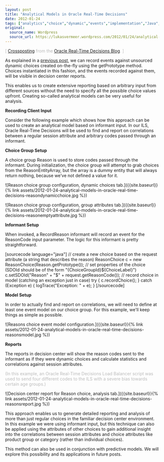 ```yaml
---
layout: post
title: "Analytical Models in Oracle Real-Time Decisions"
date: 2012-01-24
tags: ["analytics","choice","dynamic","events","implementation","Java","Oracle","RTD"]
original:
  source_name: Wordpress
  source_url: https://lukasvermeer.wordpress.com/2012/01/24/analytical-models-in-oracle-real-time-decisions/
---
```


<span style="color:#bbb;">[ [Crossposting](http://blogs.oracle.com/rtd/en/entry/analytical_models) from the [Oracle Real-Time Decisions Blog](http://blogs.oracle.com/rtd/). ]</span>

As explained in a [previous post](http://lukasvermeer.wordpress.com/2012/01/10/recording-choices/), we can record events against unsourced dynamic choices created on-the-fly using the getPrototype method. Choices instantiated in this fashion, and the events recorded against them, will be visible in decision center reports.

This enables us to create extensive reporting based on arbitrary input from different sources without the need to specify all the possible choice values upfront. Creating so-called analytical models can be very useful for analysis.

**Recording Client Input**

Consider the following example which shows how this approach can be used to create an analytical model based on informant input. In our ILS, Oracle Real-Time Decisions will be used to find and report on correlations between a regular session attribute and arbitrary codes passed through an informant.

**Choice Group Setup**

A choice group Reason is used to store codes passed through the informant. During initialization, the choice group will attempt to grab choices from the ReasonEntityArray, but the array is a dummy entity that will always return nothing, because we've not defined a value for it.

![Reason choice group configuration, dynamic choices tab.]({{site.baseurl}}{% link assets/2012-01-24-analytical-models-in-oracle-real-time-decisions-reasondynamicchoice.jpg %})

![Reason choice group configuration, group attributes tab.]({{site.baseurl}}{% link assets/2012-01-24-analytical-models-in-oracle-real-time-decisions-reasonemptyattribute.jpg %})

**Informant Setup**

When invoked, a RecordReason informant will record an event for the ReasonCode input parameter. The logic for this informant is pretty straightforward.

[sourcecode language="java"]
// create a new choice based on the request attribute (a string that describes the reason)
ReasonChoice c = new ReasonChoice(Reason.getPrototype());
// set properties of the choice (SDOId should be of the form "{ChoiceGroupId}${ChoiceLabel}")
c.setSDOId("Reason" + "$" + request.getReasonCode());
// record choice in model (catching an exception just in case)
try { c.recordChoice(); } catch (Exception e) { logTrace("Exception: " + e); }
[/sourcecode]

**Model Setup**

In order to actually find and report on correlations, we will need to define at least one event model on our choice group. For this example, we'll keep things as simple as possible.

![Reasons choice event model configuration.]({{site.baseurl}}{% link assets/2012-01-24-analytical-models-in-oracle-real-time-decisions-reasonsmodel.jpg %})

**Reports**

The reports in decision center will show the reason codes sent to the informant as if they were dynamic choices and calculate statistics and correlations against session attributes.

<span style="color:#bbb;">(In this example, an Oracle Real-Time Decisions Load Balancer script was used to send four different codes to the ILS with a severe bias towards certain age groups.)</span>

![Decision center report for Reason choice, analysis tab.]({{site.baseurl}}{% link assets/2012-01-24-analytical-models-in-oracle-real-time-decisions-reasonsreport.jpg %})

This approach enables us to generate detailed reporting and analysis of more than just regular choices in the familiar decision center environment. In this example we were using informant input, but this technique can also be applied using the attributes of other choices to gain additional insight into the correlations between session attributes and choice attributes like product group or category (rather than individual choices).

This method can also be used in conjunction with predictive models. We will explore this possibility and its applications in future posts.